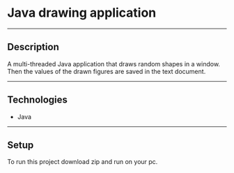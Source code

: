 # Java drawing application

---

## Description


A multi-threaded Java application that draws random shapes in a window. Then the values of the drawn figures are saved in the text document.

---

## Technologies

- Java

---

## Setup

To run this project download zip and run on your pc. 

